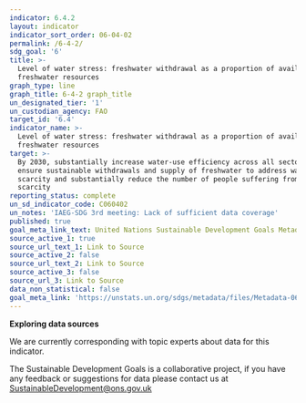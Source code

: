 ```yaml
---
indicator: 6.4.2
layout: indicator
indicator_sort_order: 06-04-02
permalink: /6-4-2/
sdg_goal: '6'
title: >-
  Level of water stress: freshwater withdrawal as a proportion of available
  freshwater resources
graph_type: line
graph_title: 6-4-2 graph_title
un_designated_tier: '1'
un_custodian_agency: FAO
target_id: '6.4'
indicator_name: >-
  Level of water stress: freshwater withdrawal as a proportion of available
  freshwater resources
target: >-
  By 2030, substantially increase water-use efficiency across all sectors and
  ensure sustainable withdrawals and supply of freshwater to address water
  scarcity and substantially reduce the number of people suffering from water
  scarcity
reporting_status: complete
un_sd_indicator_code: C060402
un_notes: 'IAEG-SDG 3rd meeting: Lack of sufficient data coverage'
published: true
goal_meta_link_text: United Nations Sustainable Development Goals Metadata (pdf 428kB)
source_active_1: true
source_url_text_1: Link to Source
source_active_2: false
source_url_text_2: Link to Source
source_active_3: false
source_url_3: Link to Source
data_non_statistical: false
goal_meta_link: 'https://unstats.un.org/sdgs/metadata/files/Metadata-06-04-02.pdf'
---
```

**Exploring data sources**

We are currently corresponding with topic experts about data for this indicator. 

The Sustainable Development Goals is a collaborative project, if you have any feedback or suggestions for data please contact us at <SustainableDevelopment@ons.gov.uk>
